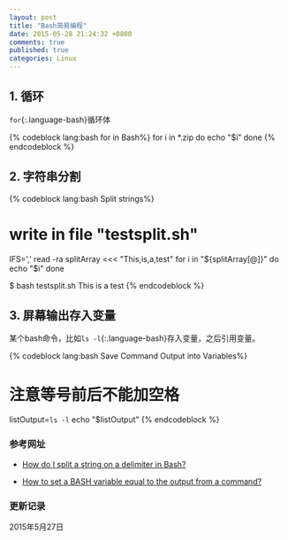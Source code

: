 ```yaml
---
layout: post
title: "Bash简易编程"
date: 2015-05-28 21:24:32 +0800
comments: true
published: true
categories: Linux
---
```


## 1. 循环 ##

`for`{:.language-bash}循环体

{% codeblock lang:bash for in Bash%}
for i in *.zip
do
    echo "$i"
done
{% endcodeblock %}

<!--more-->

## 2. 字符串分割 ##

{% codeblock lang:bash Split strings%}
# write in file "testsplit.sh"
IFS=',' read -ra splitArray <<< "This,is,a,test"
for i in "${splitArray[@]}"
do
    echo "$i"
done

$ bash testsplit.sh
This
is
a
test
{% endcodeblock %}

## 3. 屏幕输出存入变量 ##

某个bash命令，比如`ls -l`{:.language-bash}存入变量，之后引用变量。


{% codeblock lang:bash Save Command Output into Variables%}
# 注意等号前后不能加空格
listOutput=`ls -l`
echo "$listOutput"
{% endcodeblock %}





### 参考网址 ###

* [How do I split a string on a delimiter in Bash?](http://stackoverflow.com/questions/918886/how-do-i-split-a-string-on-a-delimiter-in-bash)

* [How to set a BASH variable equal to the output from a command?](http://stackoverflow.com/questions/4651437/how-to-set-a-bash-variable-equal-to-the-output-from-a-command) 




### 更新记录 ###

2015年5月27日

